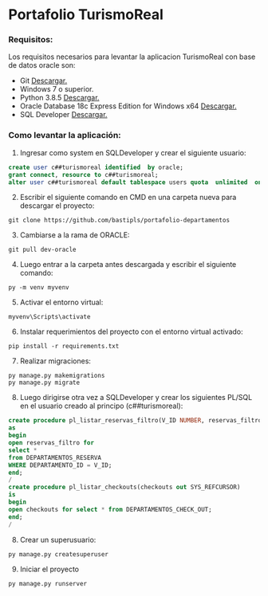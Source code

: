 # Portafolio TurismoReal
### Requisitos:
Los requisitos necesarios para levantar la aplicacion TurismoReal con base de datos oracle son:
- Git [Descargar.](https://git-scm.com/downloads "Descargar.")
- Windows 7 o superior.
- Python 3.8.5 [Descargar.](https://www.python.org/downloads/release/python-385/ "Descargar.")
- Oracle Database 18c Express Edition for Windows x64 [Descargar.](https://www.oracle.com/database/technologies/xe-downloads.html "Descargar")
- SQL Developer [Descargar.](https://www.oracle.com/cl/tools/downloads/sqldev-v192-downloads.html "Descargar.")

### Como levantar la aplicación:


1. Ingresar como system en SQLDeveloper y crear el siguiente usuario:
```sql
create user c##turismoreal identified  by oracle;
grant connect, resource to c##turismoreal;
alter user c##turismoreal default tablespace users quota  unlimited  on users;
```
2. Escribir el siguiente comando en CMD en  una carpeta nueva para descargar el proyecto:
```shell
git clone https://github.com/bastipls/portafolio-departamentos
```
3. Cambiarse a la rama de ORACLE:
```shell
git pull dev-oracle
```
4. Luego entrar a la carpeta antes descargada y escribir el siguiente comando:
```shell
py -m venv myvenv
```
5. Activar el entorno virtual:
```shell
myvenv\Scripts\activate
```
6. Instalar requerimientos del proyecto con el entorno virtual activado:
```shell
pip install -r requirements.txt
```
7. Realizar migraciones:
```shell
py manage.py makemigrations
py manage.py migrate
```
8. Luego dirigirse otra vez a SQLDeveloper y crear los siguientes PL/SQL en el usuario creado al principo (c##turismoreal):
```sql
create procedure pl_listar_reservas_filtro(V_ID NUMBER, reservas_filtro out SYS_REFCURSOR)
as
begin
open reservas_filtro for
select *
from DEPARTAMENTOS_RESERVA
WHERE DEPARTAMENTO_ID = V_ID;
end;
/
create procedure pl_listar_checkouts(checkouts out SYS_REFCURSOR)
is
begin
open checkouts for select * from DEPARTAMENTOS_CHECK_OUT;
end;
/
```
8. Crear un superusuario:
```shell
py manage.py createsuperuser
```
9. Iniciar el proyecto
```shell
py manage.py runserver
```

